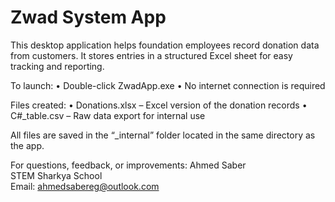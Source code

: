 # Zwad System App

This desktop application helps foundation employees record donation data from customers. It stores entries in a structured Excel sheet for easy tracking and reporting.

To launch:
• Double-click ZwadApp.exe
• No internet connection is required

Files created:
• Donations.xlsx – Excel version of the donation records
• C#_table.csv – Raw data export for internal use

All files are saved in the “_internal” folder located in the same directory as the app.

For questions, feedback, or improvements:
Ahmed Saber  
STEM Sharkya School  
Email: ahmedsabereg@outlook.com
